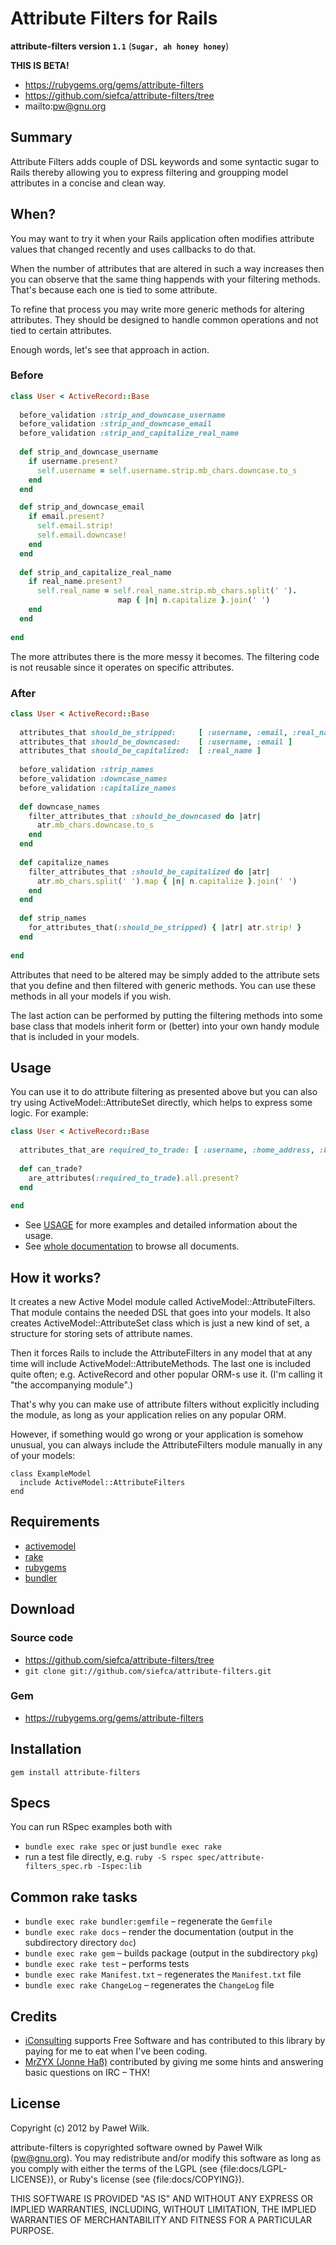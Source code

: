 Attribute Filters for Rails
===========================

**attribute-filters version `1.1`** (**`Sugar, ah honey honey`**)

**THIS IS BETA!**

* https://rubygems.org/gems/attribute-filters
* https://github.com/siefca/attribute-filters/tree
* mailto:pw@gnu.org


Summary
-------

Attribute Filters adds couple of DSL keywords and some syntactic sugar
to Rails thereby allowing you to express filtering and groupping
model attributes in a concise and clean way.

When?
-----

You may want to try it when your Rails application often modifies
attribute values that changed recently and uses callbacks to do that.

When the number of attributes that are altered in such a way increases
then you can observe that the same thing happends with your filtering
methods. That's because each one is tied to some attribute.

To refine that process you may write more generic methods
for altering attributes. They should be designed to handle
common operations and not tied to certain attributes.

Enough words, let's see that approach in action.

### Before ###

```ruby
class User < ActiveRecord::Base
  
  before_validation :strip_and_downcase_username
  before_validation :strip_and_downcase_email
  before_validation :strip_and_capitalize_real_name
  
  def strip_and_downcase_username
    if username.present?
      self.username = self.username.strip.mb_chars.downcase.to_s
    end
  end

  def strip_and_downcase_email
    if email.present?
      self.email.strip!
      self.email.downcase!
    end
  end
  
  def strip_and_capitalize_real_name
    if real_name.present?
      self.real_name = self.real_name.strip.mb_chars.split(' ').
                        map { |n| n.capitalize }.join(' ')
    end
  end
  
end
```
  
The more attributes there is the more messy it becomes.
The filtering code is not reusable since it operates on specific attributes.

### After ###


```ruby
class User < ActiveRecord::Base
  
  attributes_that should_be_stripped:     [ :username, :email, :real_name ]
  attributes_that should_be_downcased:    [ :username, :email ]
  attributes_that should_be_capitalized:  [ :real_name ]
  
  before_validation :strip_names
  before_validation :downcase_names
  before_validation :capitalize_names
  
  def downcase_names
    filter_attributes_that :should_be_downcased do |atr|
      atr.mb_chars.downcase.to_s
    end
  end
  
  def capitalize_names
    filter_attributes_that :should_be_capitalized do |atr|
      atr.mb_chars.split(' ').map { |n| n.capitalize }.join(' ')
    end
  end
  
  def strip_names
    for_attributes_that(:should_be_stripped) { |atr| atr.strip! }
  end
  
end
```

Attributes that need to be altered may be simply added to the attribute sets
that you define and then filtered with generic methods. You can use
these methods in all your models if you wish.

The last action can be performed by putting the filtering methods into
some base class that models inherit form or (better) into your own
handy module that is included in your models.

Usage
-----

You can use it to do attribute filtering as presented above but you can also
try using ActiveModel::AttributeSet directly, which helps to express some logic.
For example:

```ruby
class User < ActiveRecord::Base
  
  attributes_that_are required_to_trade: [ :username, :home_address, :bank_account ]
  
  def can_trade?
    are_attributes(:required_to_trade).all.present?
  end
  
end
```

* See [USAGE](http://rubydoc.info/gems/attribute-filters/file/docs/USAGE) for more examples and detailed information about the usage.
* See [whole documentation](http://rubydoc.info/gems/attribute-filters/) to browse all documents.

How it works?
-------------

It creates a new Active Model module called ActiveModel::AttributeFilters. That module
contains the needed DSL that goes into your models. It also creates ActiveModel::AttributeSet
class which is just a new kind of set, a structure for storing sets of attribute names.

Then it forces Rails to include the AttributeFilters in any model that
at any time will include ActiveModel::AttributeMethods. The last one is included
quite often; e.g. ActiveRecord and other popular ORM-s use it. (I'm calling it
"the accompanying module".)

That's why you can make use of attribute filters without explicitly including
the module, as long as your application relies on any popular ORM.

However, if something would go wrong or your application is somehow unusual, you can always
include the AttributeFilters module manually in any of your models:

```
class ExampleModel
  include ActiveModel::AttributeFilters
end
```

Requirements
------------

* [activemodel](https://rubygems.org/gems/activemodel)
* [rake](https://rubygems.org/gems/rake)
* [rubygems](http://docs.rubygems.org/)
* [bundler](http://gembundler.com/)

Download
--------

### Source code ###

* https://github.com/siefca/attribute-filters/tree
* `git clone git://github.com/siefca/attribute-filters.git`

### Gem ###

* https://rubygems.org/gems/attribute-filters

Installation
------------

```
gem install attribute-filters
```

Specs
-----

You can run RSpec examples both with

* `bundle exec rake spec` or just `bundle exec rake`
* run a test file directly, e.g. `ruby -S rspec spec/attribute-filters_spec.rb -Ispec:lib`

Common rake tasks
-----------------

* `bundle exec rake bundler:gemfile` – regenerate the `Gemfile`
* `bundle exec rake docs` – render the documentation (output in the subdirectory directory `doc`)
* `bundle exec rake gem` – builds package (output in the subdirectory `pkg`)
* `bundle exec rake test` – performs tests
* `bundle exec rake Manifest.txt` – regenerates the `Manifest.txt` file
* `bundle exec rake ChangeLog` – regenerates the `ChangeLog` file

Credits
-------

* [iConsulting](http://www.iconsulting.pl/) supports Free Software and has contributed to this library by paying for me to eat when I've been coding.
* [MrZYX (Jonne Haß)](https://github.com/MrZYX) contributed by giving me some hints and answering basic questions on IRC – THX!

License
-------

Copyright (c) 2012 by Paweł Wilk.

attribute-filters is copyrighted software owned by Paweł Wilk (pw@gnu.org).
You may redistribute and/or modify this software as long as you
comply with either the terms of the LGPL (see {file:docs/LGPL-LICENSE}),
or Ruby's license (see {file:docs/COPYING}).

THIS SOFTWARE IS PROVIDED "AS IS" AND WITHOUT ANY EXPRESS
OR IMPLIED WARRANTIES, INCLUDING, WITHOUT LIMITATION,
THE IMPLIED WARRANTIES OF MERCHANTABILITY AND FITNESS
FOR A PARTICULAR PURPOSE.
